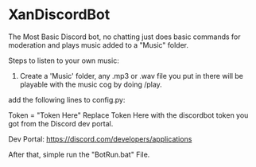 # XanDiscordBot
The Most Basic Discord bot, no chatting just does basic commands for moderation and plays music added to a "Music" folder.


Steps to listen to your own music:

1. Create a 'Music' folder, any .mp3 or .wav file you put in there will be playable with the music cog by doing /play.

add the following lines to config.py:

Token = "Token Here" 
Replace Token Here with the discordbot token you got from the Discord dev portal.

Dev Portal: https://discord.com/developers/applications

After that, simple run the "BotRun.bat" File.